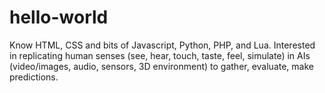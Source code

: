 # hello-world
Know HTML, CSS and bits of Javascript, Python, PHP, and Lua.
Interested in replicating human senses (see, hear, touch, taste, feel, simulate) in AIs (video/images, audio, sensors, 3D environment) to gather, evaluate, make predictions.
